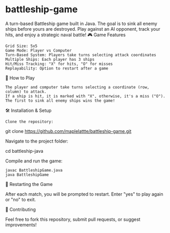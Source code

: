 # battleship-game
A turn-based Battleship game built in Java. The goal is to sink all enemy ships before yours are destroyed. Play against an AI opponent, track your hits, and enjoy a strategic naval battle!
🎮 Game Features

    Grid Size: 5x5
    Game Mode: Player vs Computer
    Turn-Based System: Players take turns selecting attack coordinates
    Multiple Ships: Each player has 3 ships
    Hit/Miss Tracking: "X" for hits, "O" for misses
    Replayability: Option to restart after a game

📌 How to Play

    The player and computer take turns selecting a coordinate (row, column) to attack.
    If a ship is hit, it is marked with "X", otherwise, it's a miss ("O").
    The first to sink all enemy ships wins the game!

🛠 Installation & Setup

    Clone the repository:

git clone https://github.com/maplelattte/battleship-game.git

Navigate to the project folder:

cd battleship-java

Compile and run the game:

    javac BattleshipGame.java  
    java BattleshipGame  

🔄 Restarting the Game

After each match, you will be prompted to restart. Enter "yes" to play again or "no" to exit.

🤝 Contributing

Feel free to fork this repository, submit pull requests, or suggest improvements!
